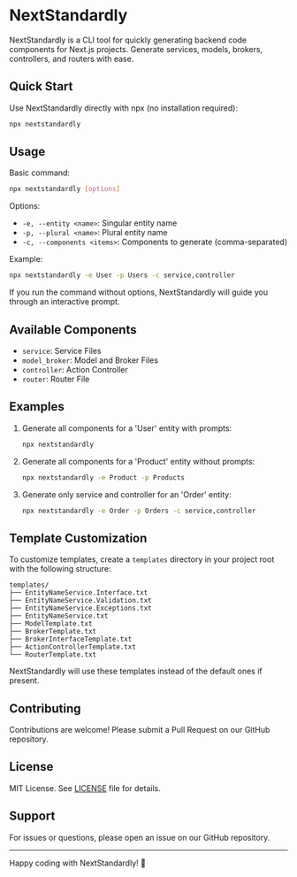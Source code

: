 # NextStandardly

NextStandardly is a CLI tool for quickly generating backend code components for Next.js projects. Generate services, models, brokers, controllers, and routers with ease.

## Quick Start

Use NextStandardly directly with npx (no installation required):

```bash
npx nextstandardly
```

## Usage

Basic command:

```bash
npx nextstandardly [options]
```

Options:

-   `-e, --entity <name>`: Singular entity name
-   `-p, --plural <name>`: Plural entity name
-   `-c, --components <items>`: Components to generate (comma-separated)

Example:

```bash
npx nextstandardly -e User -p Users -c service,controller
```

If you run the command without options, NextStandardly will guide you through an interactive prompt.

## Available Components

-   `service`: Service Files
-   `model_broker`: Model and Broker Files
-   `controller`: Action Controller
-   `router`: Router File

## Examples

1. Generate all components for a 'User' entity with prompts:

    ```bash
    npx nextstandardly
    ```

2. Generate all components for a 'Product' entity without prompts:

    ```bash
    npx nextstandardly -e Product -p Products
    ```

3. Generate only service and controller for an 'Order' entity:
    ```bash
    npx nextstandardly -e Order -p Orders -c service,controller
    ```

## Template Customization

To customize templates, create a `templates` directory in your project root with the following structure:

```
templates/
├── EntityNameService.Interface.txt
├── EntityNameService.Validation.txt
├── EntityNameService.Exceptions.txt
├── EntityNameService.txt
├── ModelTemplate.txt
├── BrokerTemplate.txt
├── BrokerInterfaceTemplate.txt
├── ActionControllerTemplate.txt
└── RouterTemplate.txt
```

NextStandardly will use these templates instead of the default ones if present.

## Contributing

Contributions are welcome! Please submit a Pull Request on our GitHub repository.

## License

MIT License. See [LICENSE](LICENSE) file for details.

## Support

For issues or questions, please open an issue on our GitHub repository.

---

Happy coding with NextStandardly! 🚀

